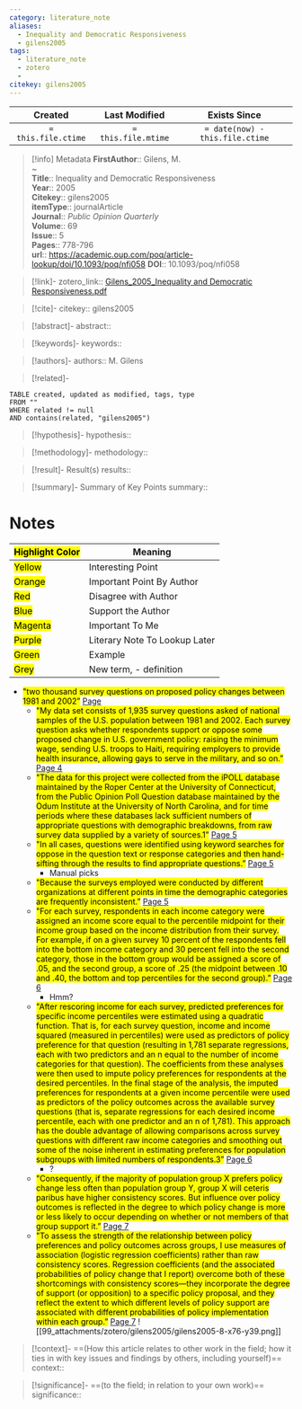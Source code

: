 ```yaml
---
category: literature_note
aliases: 
  - Inequality and Democratic Responsiveness
  - gilens2005
tags:
  - literature_note
  - zotero
  - 
citekey: gilens2005
---
```


|       Created       |    Last Modified    |          Exists Since           |
| :-----------------: | :-----------------: | :-----------------------------: |
| `= this.file.ctime` | `= this.file.mtime` | `= date(now) - this.file.ctime` |
>[!info] Metadata
> **FirstAuthor**:: Gilens, M.  
~    
> **Title**:: Inequality and Democratic Responsiveness  
> **Year**:: 2005   
> **Citekey**:: gilens2005  
> **itemType**:: journalArticle  
> **Journal**:: *Public Opinion Quarterly*  
> **Volume**:: 69  
> **Issue**:: 5   
> **Pages**:: 778-796  
> **url**:: https://academic.oup.com/poq/article-lookup/doi/10.1093/poq/nfi058
> **DOI**:: 10.1093/poq/nfi058    

> [!link]-
> zotero_link:: [Gilens_2005_Inequality and Democratic Responsiveness.pdf](zotero://select/library/items/8VFPFNCK)

> [!cite]-
> citekey:: gilens2005

> [!abstract]-
> abstract:: 

> [!keywords]-
> keywords:: 

> [!authors]-
> authors:: M. Gilens

> [!related]-

```dataview
TABLE created, updated as modified, tags, type
FROM ""
WHERE related != null
AND contains(related, "gilens2005")
```

> [!hypothesis]-
> hypothesis:: 

> [!methodology]- 
> methodology:: 

> [!result]- Result(s) 
> results::

> [!summary]- Summary of Key Points
> summary:: 

# Notes

| <mark class="hltr-grey">Highlight Color</mark> | Meaning                       |
| ---------------------------------------------- | ----------------------------- |
| <mark class="hltr-yellow">Yellow</mark>        | Interesting Point             |
| <mark class="hltr-orange">Orange</mark>        | Important Point By Author     |
| <mark class="hltr-red">Red</mark>              | Disagree with Author          |
| <mark class="hltr-blue">Blue</mark>            | Support the Author            |
| <mark class="hltr-magenta">Magenta</mark>      | Important To Me               |
| <mark class="hltr-purple">Purple</mark>        | Literary Note To Lookup Later |
| <mark class="hltr-green">Green</mark>          | Example                       |
| <mark class="hltr-grey">Grey</mark>            | New term, - definition        |

- <mark class="hltr-gray">"two thousand survey questions on proposed policy changes between 1981 and 2002”</mark> [Page ](zotero://open-pdf/library/items/8VFPFNCK?page=&annotation=XMVKJDLF) 
	- <mark class="hltr-gray">"My data set consists of 1,935 survey questions asked of national samples of the U.S. population between 1981 and 2002. Each survey question asks whether respondents support or oppose some proposed change in U.S. government policy: raising the minimum wage, sending U.S. troops to Haiti, requiring employers to provide health insurance, allowing gays to serve in the military, and so on.”</mark> [Page 4](zotero://open-pdf/library/items/8VFPFNCK?page=4&annotation=JWY8DZSZ) 
	- <mark class="hltr-gray">"The data for this project were collected from the iPOLL database maintained by the Roper Center at the University of Connecticut, from the Public Opinion Poll Question database maintained by the Odum Institute at the University of North Carolina, and for time periods where these databases lack sufficient numbers of appropriate questions with demographic breakdowns, from raw survey data supplied by a variety of sources.1”</mark> [Page 5](zotero://open-pdf/library/items/8VFPFNCK?page=5&annotation=Y56YTKXA) 
	- <mark class="hltr-gray">"In all cases, questions were identified using keyword searches for oppose in the question text or response categories and then hand-sifting through the results to find appropriate questions.”</mark> [Page 5](zotero://open-pdf/library/items/8VFPFNCK?page=5&annotation=4DUX6R2A) 
	 	- Manual picks 
	- <mark class="hltr-gray">"Because the surveys employed were conducted by different organizations at different points in time the demographic categories are frequently inconsistent.”</mark> [Page 5](zotero://open-pdf/library/items/8VFPFNCK?page=5&annotation=HRNNQMGG) 
	- <mark class="hltr-gray">"For each survey, respondents in each income category were assigned an income score equal to the percentile midpoint for their income group based on the income distribution from their survey. For example, if on a given survey 10 percent of the respondents fell into the bottom income category and 30 percent fell into the second category, those in the bottom group would be assigned a score of .05, and the second group, a score of .25 (the midpoint between .10 and .40, the bottom and top percentiles for the second group).”</mark> [Page 6](zotero://open-pdf/library/items/8VFPFNCK?page=6&annotation=XRID76LJ) 
	 	- Hmm? 
	- <mark class="hltr-red">"After rescoring income for each survey, predicted preferences for specific income percentiles were estimated using a quadratic function. That is, for each survey question, income and income squared (measured in percentiles) were used as predictors of policy preference for that question (resulting in 1,781 separate regressions, each with two predictors and an n equal to the number of income categories for that question). The coefficients from these analyses were then used to impute policy preferences for respondents at the desired percentiles. In the final stage of the analysis, the imputed preferences for respondents at a given income percentile were used as predictors of the policy outcomes across the available survey questions (that is, separate regressions for each desired income percentile, each with one predictor and an n of 1,781). This approach has the double advantage of allowing comparisons across survey questions with different raw income categories and smoothing out some of the noise inherent in estimating preferences for population subgroups with limited numbers of respondents.3”</mark> [Page 6](zotero://open-pdf/library/items/8VFPFNCK?page=6&annotation=RXGLXH7R) 
	 	- ? 
	- <mark class="hltr-gray">"Consequently, if the majority of population group X prefers policy change less often than population group Y, group X will ceteris paribus have higher consistency scores. But influence over policy outcomes is reflected in the degree to which policy change is more or less likely to occur depending on whether or not members of that group support it.”</mark> [Page 7](zotero://open-pdf/library/items/8VFPFNCK?page=7&annotation=8U774K86) 
	- <mark class="hltr-orange">"To assess the strength of the relationship between policy preferences and policy outcomes across groups, I use measures of association (logistic regression coefficients) rather than raw consistency scores. Regression coefficients (and the associated probabilities of policy change that I report) overcome both of these shortcomings with consistency scores—they incorporate the degree of support (or opposition) to a specific policy proposal, and they reflect the extent to which different levels of policy support are associated with different probabilities of policy implementation within each group.”</mark> [Page 7](zotero://open-pdf/library/items/8VFPFNCK?page=7&annotation=WTTDZHQL) 
	![[99_attachments/zotero/gilens2005/gilens2005-8-x76-y39.png]] 

> [!context]-
> ==(How this article relates to other work in the field; how it ties in with key issues and findings by others, including yourself)==
> context:: 

> [!significance]-
> ==(to the field; in relation to your own work)==
> significance:: 